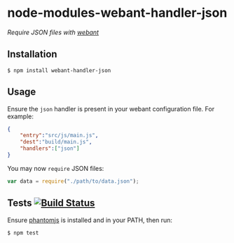 # node-modules-webant-handler-json

_Require JSON files with [webant](https://github.com/theakman2/node-modules-webant)_

## Installation

    $ npm install webant-handler-json

## Usage

Ensure the `json` handler is present in your webant configuration file. For example:

````json
{
    "entry":"src/js/main.js",
    "dest":"build/main.js",
    "handlers":["json"]
}
````

You may now `require` JSON files:

````javascript
var data = require("./path/to/data.json");
````

## Tests [![Build Status](https://travis-ci.org/theakman2/node-modules-webant-handler-json.png?branch=master)](https://travis-ci.org/theakman2/node-modules-webant-handler-json)

Ensure [phantomjs](http://phantomjs.org) is installed and in your PATH, then run:

    $ npm test